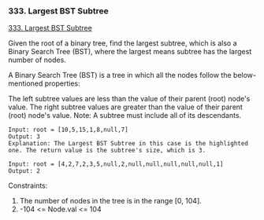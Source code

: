 ### 333. Largest BST Subtree

[333. Largest BST Subtree
](https://leetcode.com/problems/largest-bst-subtree/)

Given the root of a binary tree, find the largest subtree, which is also a Binary Search Tree (BST), where the largest means subtree has the largest number of nodes.

A Binary Search Tree (BST) is a tree in which all the nodes follow the below-mentioned properties:

The left subtree values are less than the value of their parent (root) node's value.
The right subtree values are greater than the value of their parent (root) node's value.
Note: A subtree must include all of its descendants.

```
Input: root = [10,5,15,1,8,null,7]
Output: 3
Explanation: The Largest BST Subtree in this case is the highlighted one. The return value is the subtree's size, which is 3.
```

```
Input: root = [4,2,7,2,3,5,null,2,null,null,null,null,null,1]
Output: 2
```


Constraints:

1. The number of nodes in the tree is in the range [0, 104].
2. -104 <= Node.val <= 104
